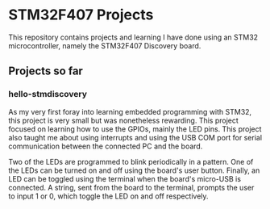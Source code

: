 # STM32F407 Projects
<p>This repository contains projects and learning I have done using an STM32 microcontroller, namely the STM32F407 Discovery board.</p>

## Projects so far

### hello-stmdiscovery
<p>As my very first foray into learning embedded programming with STM32, this project is very small but was nonetheless rewarding. This project focused on learning how to use the GPIOs, mainly the LED pins. This project also taught me about using interrupts and using the USB COM port for serial communication between the connected PC and the board. </p>
<p>Two of the LEDs are programmed to blink periodically in a pattern. One of the LEDs can be turned on and off using the board's user button. Finally, an LED can be toggled using the terminal when the board's micro-USB is connected. A string, sent from the board to the terminal, prompts the user to input 1 or 0, which toggle the LED on and off respectively.</p>